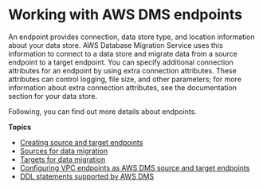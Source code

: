 # Working with AWS DMS endpoints<a name="CHAP_Endpoints"></a>

An endpoint provides connection, data store type, and location information about your data store\. AWS Database Migration Service uses this information to connect to a data store and migrate data from a source endpoint to a target endpoint\. You can specify additional connection attributes for an endpoint by using extra connection attributes\. These attributes can control logging, file size, and other parameters; for more information about extra connection attributes, see the documentation section for your data store\. 

Following, you can find out more details about endpoints\.

**Topics**
+ [Creating source and target endpoints](CHAP_Endpoints.Creating.md)
+ [Sources for data migration](CHAP_Source.md)
+ [Targets for data migration](CHAP_Target.md)
+ [Configuring VPC endpoints as AWS DMS source and target endpoints](CHAP_VPC_Endpoints.md)
+ [DDL statements supported by AWS DMS](CHAP_Introduction.SupportedDDL.md)
